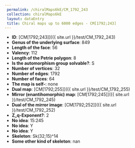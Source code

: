 ```yaml
--- 
 permalink: /chiralMaps6kE/CM_1792_243 
 collection: chiralMaps6kE
 layout: dataEntry
 title: Chiral maps up to 6000 edges - CM[1792;243]
---
```


- **ID**: [CM[1792;243]]({{ site.url }}/test/CM_1792_243)
- **Genus of the underlying surface**: 849
- **Length of the face**: 56
- **Valency**: 112
- **Length of the Petrie polygon**: 8
- **Is the automorphism group solvable?**: S
- **Number of vertices**: 32
- **Number of edges**: 1792
- **Number of faces**: 64
- **The map is self-**: none
- **Dual map**: [CM[1792;255]]({{ site.url }}/test/CM_1792_255)
- **Mirror (enantihomorphic) map**: [CM[1792;245]]({{ site.url }}/test/CM_1792_245)
- **Dual of the mirror image**: [CM[1792;252]]({{ site.url }}/test/CM_1792_252)
- **Z_q-Exponent?**: 2
- **No idea**:  15:245
- **No idea**: Y
- **No idea**: Y
- **Skeleton**: Sk(32;15)^14
- **Some other kind of skeleton**: nan
